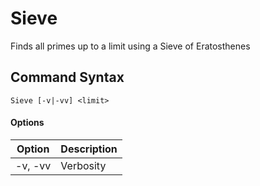 # Sieve
Finds all primes up to a limit using a Sieve of Eratosthenes

## Command Syntax

    Sieve [-v|-vv] <limit>

#### Options

| Option  | Description |
|---------|-------------|
| -v, -vv | Verbosity   |


